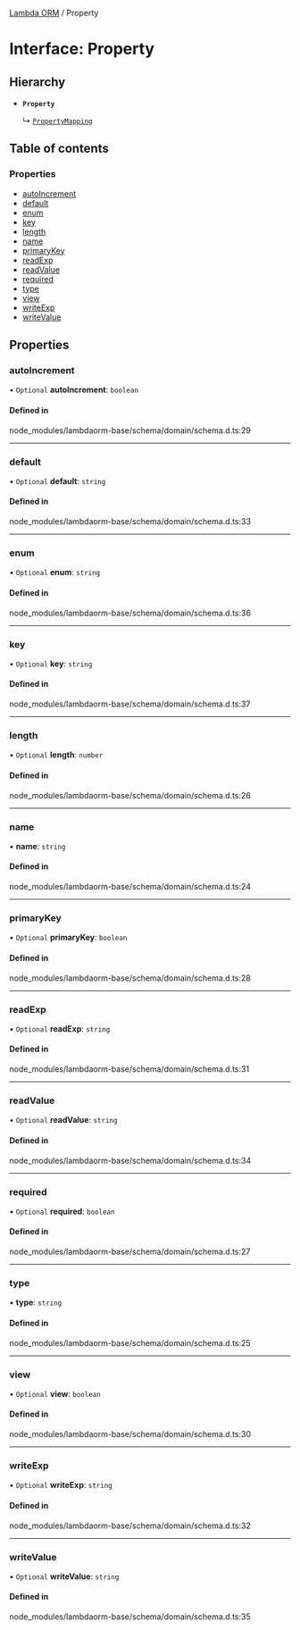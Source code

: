 [Lambda ORM](../README.md) / Property

# Interface: Property

## Hierarchy

- **`Property`**

  ↳ [`PropertyMapping`](PropertyMapping.md)

## Table of contents

### Properties

- [autoIncrement](Property.md#autoincrement)
- [default](Property.md#default)
- [enum](Property.md#enum)
- [key](Property.md#key)
- [length](Property.md#length)
- [name](Property.md#name)
- [primaryKey](Property.md#primarykey)
- [readExp](Property.md#readexp)
- [readValue](Property.md#readvalue)
- [required](Property.md#required)
- [type](Property.md#type)
- [view](Property.md#view)
- [writeExp](Property.md#writeexp)
- [writeValue](Property.md#writevalue)

## Properties

### autoIncrement

• `Optional` **autoIncrement**: `boolean`

#### Defined in

node_modules/lambdaorm-base/schema/domain/schema.d.ts:29

___

### default

• `Optional` **default**: `string`

#### Defined in

node_modules/lambdaorm-base/schema/domain/schema.d.ts:33

___

### enum

• `Optional` **enum**: `string`

#### Defined in

node_modules/lambdaorm-base/schema/domain/schema.d.ts:36

___

### key

• `Optional` **key**: `string`

#### Defined in

node_modules/lambdaorm-base/schema/domain/schema.d.ts:37

___

### length

• `Optional` **length**: `number`

#### Defined in

node_modules/lambdaorm-base/schema/domain/schema.d.ts:26

___

### name

• **name**: `string`

#### Defined in

node_modules/lambdaorm-base/schema/domain/schema.d.ts:24

___

### primaryKey

• `Optional` **primaryKey**: `boolean`

#### Defined in

node_modules/lambdaorm-base/schema/domain/schema.d.ts:28

___

### readExp

• `Optional` **readExp**: `string`

#### Defined in

node_modules/lambdaorm-base/schema/domain/schema.d.ts:31

___

### readValue

• `Optional` **readValue**: `string`

#### Defined in

node_modules/lambdaorm-base/schema/domain/schema.d.ts:34

___

### required

• `Optional` **required**: `boolean`

#### Defined in

node_modules/lambdaorm-base/schema/domain/schema.d.ts:27

___

### type

• **type**: `string`

#### Defined in

node_modules/lambdaorm-base/schema/domain/schema.d.ts:25

___

### view

• `Optional` **view**: `boolean`

#### Defined in

node_modules/lambdaorm-base/schema/domain/schema.d.ts:30

___

### writeExp

• `Optional` **writeExp**: `string`

#### Defined in

node_modules/lambdaorm-base/schema/domain/schema.d.ts:32

___

### writeValue

• `Optional` **writeValue**: `string`

#### Defined in

node_modules/lambdaorm-base/schema/domain/schema.d.ts:35
